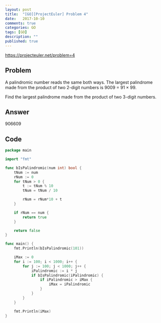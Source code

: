 ```yaml
---
layout: post
title:  "[GO][ProjectEuler] Problem 4"
date:   2017-10-10
comments: true
categories: GO
tags: [GO]
description: ""
published: true
---
```


https://projecteuler.net/problem=4

## Problem

A palindromic number reads the same both ways. The largest palindrome made from the product of two 2-digit numbers is 9009 = 91 × 99.

Find the largest palindrome made from the product of two 3-digit numbers.


## Answer

906609

## Code

```go
package main

import "fmt"

func bIsPalindromic(num int) bool {
	tNum := num
	rNum := 0
	for tNum > 0 {
		t := tNum % 10
		tNum = tNum / 10

		rNum = rNum*10 + t
	}

	if rNum == num {
		return true
	}

	return false
}

func main() {
	fmt.Println(bIsPalindromic(101))

	iMax := 0
	for i := 100; i < 1000; i++ {
		for j := 100; j < 1000; j++ {
			iPalindromic := i * j
			if bIsPalindromic(iPalindromic) {
				if iPalindromic > iMax {
					iMax = iPalindromic
				}
			}
		}
	}

	fmt.Println(iMax)
}
```

